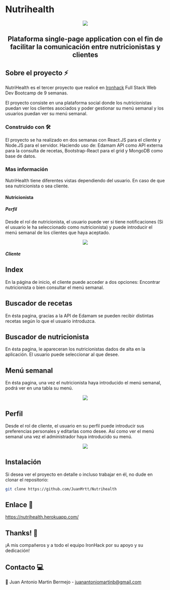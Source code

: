 # Nutrihealth

<p align="center"><img src="https://i.ibb.co/wJf61yw/Captura-de-pantalla-2020-03-16-a-las-19-14-38.png" /></a></p>

<h2 align="center">
Plataforma single-page application con el fin de facilitar la comunicación entre nutricionistas y clientes
</h2>

## Sobre el proyecto ⚡️

NutriHealth es el tercer proyecto que realicé en [Ironhack](https://www.ironhack.com/) Full Stack Web Dev Bootcamp de 9 semanas.

El proyecto consiste en una plataforma social donde los nutricionistas puedan ver los clientes asociados y poder gestionar su menú semanal y los usuarios puedan ver su menú semanal.

### Construido con 🛠

El proyecto se ha realizado en dos semanas con React.JS para el cliente y Node.JS para el servidor. 
Haciendo uso de: Edamam API como API externa para la consulta de recetas, Bootstrap-React para el grid y MongoDB como base de datos.


### Mas información

NutriHealth tiene diferentes vistas dependiendo del usuario. En caso de que sea nutricionista o sea cliente.


#### Nutricionista

##### Perfil
Desde el rol de nutricionista, el usuario puede ver si tiene notificaciones (Si el usuario le ha seleccionado como nutricionista) y puede introducir el menú semanal de los clientes que haya aceptado.

<p align="center"><img src="https://i.ibb.co/PtrpvgP/Profile-Admin.png" /></p>

##### Cliente
## Index
En la página de inicio, el cliente puede acceder a dos opciones: Encontrar nutricionista o bien consultar el menú semanal.

## Buscador de recetas
En ésta pagina, gracias a la API de Edamam se pueden recibir distintas recetas según lo que el usuario introduzca.

## Buscador de nutricionista
En ésta pagina, le apareceran los nutricionistas dados de alta en la aplicación. El usuario puede seleccionar al que desee. 

## Menú semanal
En ésta pagina, una vez el nutricionista haya introducido el menú semanal, podrá ver en una tabla su menú.
<p align="center"><img src="https://i.ibb.co/tq4FbWb/Menu-User.png" /></p>


## Perfil
Desde el rol de cliente, el usuario en su perfil puede introducir sus preferencias personales y editarlas como desee. Así como ver el menú semanal una vez el administrador haya introducido su menú.
<p align="center"><img src="https://i.ibb.co/Kh5g3Sv/Profile-User.png" /></p>

## Instalación

Si desea ver el proyecto en detalle o incluso trabajar en él, no dude en clonar el repositorio:

```sh
git clone https://github.com/JuanMrtt/Nutrihealth
```

## Enlace 🚀

https://nutrihealth.herokuapp.com/

## Thanks! 💖

¡A mis compañeros y a todo el equipo IronHack por su apoyo y su dedicación!

## Contacto 💻

📩 Juan Antonio Martin Bermejo - [juanantoniomartinb@gmail.com](juanantoniomartinb@gmail.com)
<url src="http://https://www.linkedin.com/in/juanamartinb/" alt='linkedin' Perfil de linkedin>



